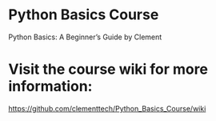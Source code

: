 # Python Basics Course
Python Basics: A Beginner’s Guide by Clement

# Visit the course wiki for more information:
https://github.com/clementtech/Python_Basics_Course/wiki
